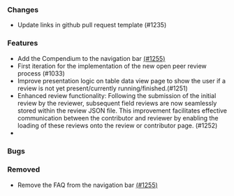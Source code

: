 ### Changes
- Update links in github pull request template (#1235)

### Features
- Add the Compendium to the navigation bar [(#1255)](https://github.com/OpenEnergyPlatform/oeplatform/pull/1255)
- First iteration for the implementation of the new open peer review process (#1033)
- Improve presentation logic on table data view page to show the user if a review is not yet present/currently running/finished.(#1251)
- Enhanced review functionality: Following the submission of the initial review by the reviewer, subsequent field reviews are now seamlessly stored within the review JSON file. This improvement facilitates effective communication between the contributor and reviewer by enabling the loading of these reviews onto the review or contributor page. (#1252)
- 

### Bugs

### Removed
- Remove the FAQ from the navigation bar [(#1255)](https://github.com/OpenEnergyPlatform/oeplatform/pull/1255)
